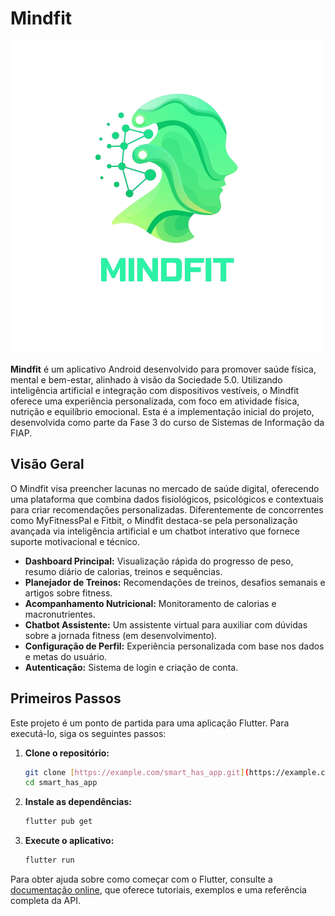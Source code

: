 # Mindfit

![Logotipo do Mindfit](assets/logo_mindfit.png)

**Mindfit** é um aplicativo Android desenvolvido para promover saúde física, mental e bem-estar, alinhado à visão da Sociedade 5.0. Utilizando inteligência artificial e integração com dispositivos vestíveis, o Mindfit oferece uma experiência personalizada, com foco em atividade física, nutrição e equilíbrio emocional. Esta é a implementação inicial do projeto, desenvolvida como parte da Fase 3 do curso de Sistemas de Informação da FIAP.

## Visão Geral
O Mindfit visa preencher lacunas no mercado de saúde digital, oferecendo uma plataforma que combina dados fisiológicos, psicológicos e contextuais para criar recomendações personalizadas. Diferentemente de concorrentes como MyFitnessPal e Fitbit, o Mindfit destaca-se pela personalização avançada via inteligência artificial e um chatbot interativo que fornece suporte motivacional e técnico.

- **Dashboard Principal:** Visualização rápida do progresso de peso, resumo diário de calorias, treinos e sequências.
- **Planejador de Treinos:** Recomendações de treinos, desafios semanais e artigos sobre fitness.
- **Acompanhamento Nutricional:** Monitoramento de calorias e macronutrientes.
- **Chatbot Assistente:** Um assistente virtual para auxiliar com dúvidas sobre a jornada fitness (em desenvolvimento).
- **Configuração de Perfil:** Experiência personalizada com base nos dados e metas do usuário.
- **Autenticação:** Sistema de login e criação de conta.

## Primeiros Passos

Este projeto é um ponto de partida para uma aplicação Flutter. Para executá-lo, siga os seguintes passos:

1.  **Clone o repositório:**
    ```sh
    git clone [https://example.com/smart_has_app.git](https://example.com/smart_has_app.git)
    cd smart_has_app
    ```

2.  **Instale as dependências:**
    ```sh
    flutter pub get
    ```

3.  **Execute o aplicativo:**
    ```sh
    flutter run
    ```

Para obter ajuda sobre como começar com o Flutter, consulte a [documentação online](https://docs.flutter.dev/), que oferece tutoriais, exemplos e uma referência completa da API.
